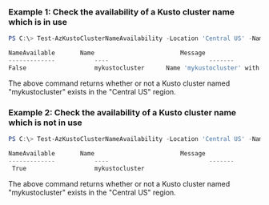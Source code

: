 ### Example 1: Check the availability of a Kusto cluster name which is in use

```powershell
PS C:\> Test-AzKustoClusterNameAvailability -Location 'Central US' -Name mykustocluster

NameAvailable		Name      		   			Message
------------- 			----     		  				-------
False 					mykustocluster 	    Name 'mykustocluster' with type Engine is already taken. Please specify a different name
```

The above command returns whether or not a Kusto cluster named "mykustocluster" exists in the "Central US" region.

### Example 2: Check the availability of a Kusto cluster name which is not in use

```powershell
PS C:\> Test-AzKustoClusterNameAvailability -Location 'Central US' -Name mykustocluster

NameAvailable 		Name         			    Message
------------- 			----         				    -------
 True 					mykustocluster
```

The above command returns whether or not a Kusto cluster named "mykustocluster" exists in the "Central US" region.
